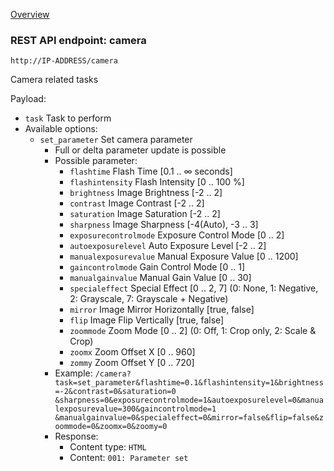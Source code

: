 [Overview](_OVERVIEW.md) 

### REST API endpoint: camera

`http://IP-ADDRESS/camera`


Camera related tasks

Payload:
  - `task` Task to perform
  - Available options:
    - `set_parameter` Set camera parameter
      - Full or delta parameter update is possible
      - Possible parameter:
        - `flashtime` Flash Time [0.1 .. &infin; seconds]
        - `flashintensity` Flash Intensity [0 .. 100 %]
        - `brightness` Image Brightness [-2 .. 2]
        - `contrast` Image Contrast [-2 .. 2]
        - `saturation` Image Saturation [-2 .. 2]
        - `sharpness` Image Sharpness [-4(Auto), -3 .. 3]
        - `exposurecontrolmode` Exposure Control Mode [0 .. 2]
        - `autoexposurelevel` Auto Exposure Level [-2 .. 2]
        - `manualexposurevalue` Manual Exposure Value [0 .. 1200]
        - `gaincontrolmode` Gain Control Mode [0 .. 1]
        - `manualgainvalue` Manual Gain Value [0 .. 30]
        - `specialeffect` Special Effect [0 .. 2, 7] (0: None, 1: Negative, 2: Grayscale, 7: Grayscale + Negative)
        - `mirror` Image Mirror Horizontally [true, false]
        - `flip` Image Flip Vertically [true, false]
        - `zoommode` Zoom Mode [0 .. 2] (0: Off, 1: Crop only, 2: Scale & Crop)
        - `zoomx` Zoom Offset X [0 .. 960]
        - `zommy` Zoom Offset Y [0 .. 720]
      - Example: `/camera?task=set_parameter&flashtime=0.1&flashintensity=1&brightness=-2&contrast=0&saturation=0 &sharpness=0&exposurecontrolmode=1&autoexposurelevel=0&manualexposurevalue=300&gaincontrolmode=1 &manualgainvalue=0&specialeffect=0&mirror=false&flip=false&zoommode=0&zoomx=0&zoomy=0`
      - Response:
        - Content type: `HTML`
        - Content: `001: Parameter set`

